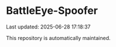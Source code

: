 # BattleEye-Spoofer

Last updated: 2025-06-28 17:18:37

This repository is automatically maintained.
